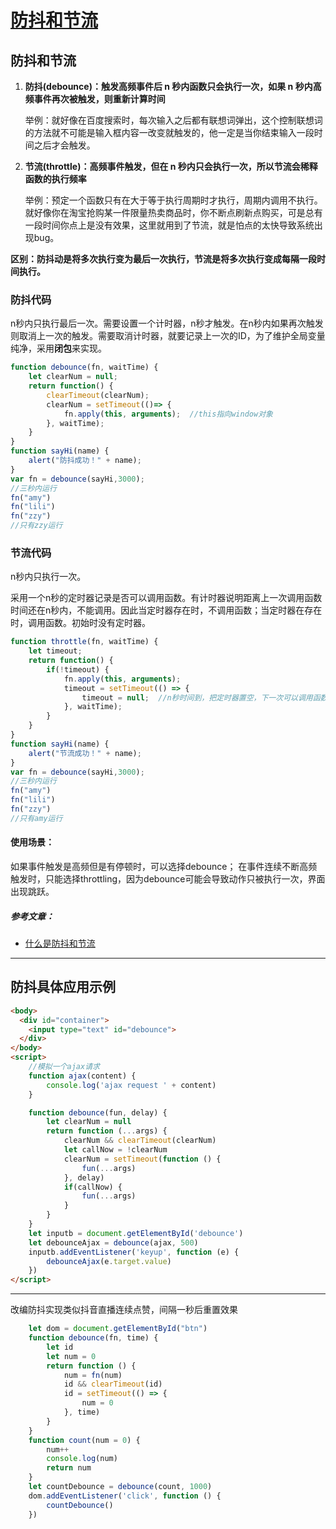 # [防抖和节流](https://github.com/Twlig/issuesBlog/issues/37)

## 防抖和节流

1. **防抖(debounce)：触发高频事件后 n 秒内函数只会执行一次，如果 n 秒内高频事件再次被触发，则重新计算时间**

   举例：就好像在百度搜索时，每次输入之后都有联想词弹出，这个控制联想词的方法就不可能是输入框内容一改变就触发的，他一定是当你结束输入一段时间之后才会触发。

2. **节流(throttle)：高频事件触发，但在 n 秒内只会执行一次，所以节流会稀释函数的执行频率**

   举例：预定一个函数只有在大于等于执行周期时才执行，周期内调用不执行。就好像你在淘宝抢购某一件限量热卖商品时，你不断点刷新点购买，可是总有一段时间你点上是没有效果，这里就用到了节流，就是怕点的太快导致系统出现bug。

**区别：防抖动是将多次执行变为最后一次执行，节流是将多次执行变成每隔一段时间执行。**



### 防抖代码

n秒内只执行最后一次。需要设置一个计时器，n秒才触发。在n秒内如果再次触发则取消上一次的触发。需要取消计时器，就要记录上一次的ID，为了维护全局变量纯净，采用**闭包**来实现。

```javascript
function debounce(fn, waitTime) {
    let clearNum = null;
    return function() {
        clearTimeout(clearNum);
        clearNum = setTimeout(()=> {
            fn.apply(this, arguments);  //this指向window对象
        }, waitTime);
    }
}
function sayHi(name) {
    alert("防抖成功！" + name);
}
var fn = debounce(sayHi,3000);
//三秒内运行
fn("amy")
fn("lili")
fn("zzy")
//只有zzy运行
```



### 节流代码

n秒内只执行一次。

采用一个n秒的定时器记录是否可以调用函数。有计时器说明距离上一次调用函数时间还在n秒内，不能调用。因此当定时器存在时，不调用函数；当定时器在存在时，调用函数。初始时没有定时器。

```javascript
function throttle(fn, waitTime) {
    let timeout;
    return function() {
        if(!timeout) {
            fn.apply(this, arguments);
            timeout = setTimeout(() => {
                timeout = null;  //n秒时间到，把定时器置空，下一次可以调用函数
            }, waitTime);
        }
    }
}
function sayHi(name) {
    alert("节流成功！" + name);
}
var fn = debounce(sayHi,3000);
//三秒内运行
fn("amy")
fn("lili")
fn("zzy")
//只有amy运行
```

#### 使用场景：
如果事件触发是高频但是有停顿时，可以选择debounce； 在事件连续不断高频触发时，只能选择throttling，因为debounce可能会导致动作只被执行一次，界面出现跳跃。

##### 参考文章：

- [什么是防抖和节流](https://zhuanlan.zhihu.com/p/103527326)

---

## 防抖具体应用示例
```html
<body>
  <div id="container">
    <input type="text" id="debounce">
  </div>
</body>
<script>
    //模拟一个ajax请求
    function ajax(content) {
        console.log('ajax request ' + content)
    }

    function debounce(fun, delay) {
        let clearNum = null
        return function (...args) {
            clearNum && clearTimeout(clearNum)
            let callNow = !clearNum
            clearNum = setTimeout(function () {
                fun(...args)
            }, delay)
            if(callNow) {
                fun(...args)
            }
        }
    }
    let inputb = document.getElementById('debounce')
    let debounceAjax = debounce(ajax, 500)
    inputb.addEventListener('keyup', function (e) {
        debounceAjax(e.target.value)
    })
</script>
```

---

改编防抖实现类似抖音直播连续点赞，间隔一秒后重置效果
```javascript
    let dom = document.getElementById("btn")
    function debounce(fn, time) {
        let id
        let num = 0
        return function () {
            num = fn(num)
            id && clearTimeout(id)
            id = setTimeout(() => {
                num = 0
            }, time)
        }
    }
    function count(num = 0) {
        num++
        console.log(num)
        return num
    }
    let countDebounce = debounce(count, 1000)
    dom.addEventListener('click', function () {
        countDebounce()
    })
```